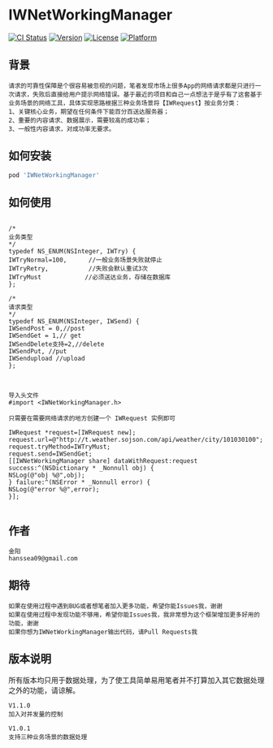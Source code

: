 # IWNetWorkingManager

[![CI Status](https://img.shields.io/travis/JinYang/IWNetWorkingManager.svg?style=flat)](https://travis-ci.org/JinYang/IWNetWorkingManager)
[![Version](https://img.shields.io/cocoapods/v/IWNetWorkingManager.svg?style=flat)](https://cocoapods.org/pods/IWNetWorkingManager)
[![License](https://img.shields.io/cocoapods/l/IWNetWorkingManager.svg?style=flat)](https://cocoapods.org/pods/IWNetWorkingManager)
[![Platform](https://img.shields.io/cocoapods/p/IWNetWorkingManager.svg?style=flat)](https://cocoapods.org/pods/IWNetWorkingManager)

## 背景
```
请求的可靠性保障是个很容易被忽视的问题，笔者发现市场上很多App的网络请求都是只进行一次请求，失败后直接给用户提示网络错误。基于最近的项目和自己一点想法于是乎有了这套基于业务场景的网络工具，具体实现思路根据三种业务场景将【IWRequest】按业务分类：
1、关键核心业务，期望在任何条件下能百分百送达服务器；
2、重要的内容请求、数据展示，需要较高的成功率；
3、一般性内容请求，对成功率无要求。
```

## 如何安装

```ruby
pod 'IWNetWorkingManager'
```

## 如何使用
```

/*
业务类型
*/
typedef NS_ENUM(NSInteger, IWTry) {
IWTryNormal=100,      //一般业务场景失败就停止
IWTryRetry,           //失败会默认重试3次
IWTryMust            //必须送达业务，存储在数据库
};

/*
请求类型
*/
typedef NS_ENUM(NSInteger, IWSend) {
IWSendPost = 0,//post
IWSendGet = 1,// get
IWSendDelete支持=2,//delete
IWSendPut, //put
IWSendupload //upload
};



导入头文件
#import <IWNetWorkingManager.h>

只需要在需要网络请求的地方创建一个 IWRequest 实例即可

IWRequest *request=[IWRequest new];
request.url=@"http://t.weather.sojson.com/api/weather/city/101030100";
request.tryMethod=IWTryMust;
request.send=IWSendGet;
[[IWNetWorkingManager share] dataWithRequest:request success:^(NSDictionary * _Nonnull obj) {
NSLog(@"obj %@",obj);
} failure:^(NSError * _Nonnull error) {
NSLog(@"error %@",error);
}];


```
## 作者
```
金阳
hanssea09@gmail.com
```

## 期待
```
如果在使用过程中遇到BUG或者想笔者加入更多功能，希望你能Issues我，谢谢
如果在使用过程中发现功能不够用，希望你能Issues我，我非常想为这个框架增加更多好用的功能，谢谢
如果你想为IWNetWorkingManager输出代码，请Pull Requests我
```
## 版本说明
所有版本均只用于数据处理，为了使工具简单易用笔者并不打算加入其它数据处理之外的功能，请谅解。
```
V1.1.0
加入对并发量的控制

V1.0.1
支持三种业务场景的数据处理
```


